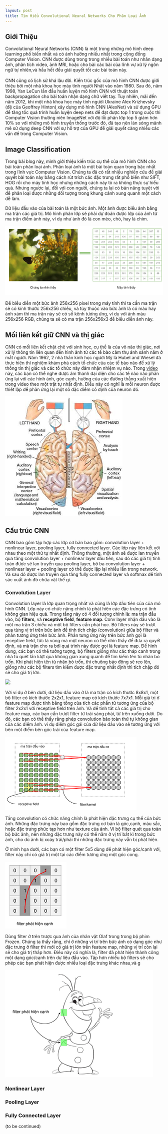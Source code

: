 ```yaml
---
layout: post
title: Tìm Hiểu Convolutional Neural Networks Cho Phân Loại Ảnh
---
```


## Giới Thiệu
Convolutional Neural Networks (CNN) là một trong những mô hình deep learning phổ biến nhất và có ảnh hưởng nhiều nhất trong cộng đồng Computer Vision. CNN được dùng trong trong nhiều bài toán như nhân dạng ảnh, phân tích video, ảnh MRI, hoặc cho bài các bài của lĩnh vự xử lý ngôn ngữ tự nhiên,và hầu hết đều giải quyết tốt các bài toán này. <br/><br/> CNN cũng có lịch sử khá lâu đời. Kiến trúc gốc của mô hình CNN được giới thiệu bởi một nhà khoa học máy tính người Nhật vào năm 1980. Sau đó, năm 1998, Yan LeCun lần đầu huấn luyện mô hình CNN với thuật toán backpropagation cho bài toán nhận dạng chữ viết tay. Tuy nhiên, mãi đến năm 2012, khi một nhà khoa học máy tính người Ukraine Alex Krizhevsky (đệ của Geoffrey Hinton) xây dựng mô hình CNN (AlexNet) và sử dụng GPU để tăng tốc quá trình huấn luyện deep nets để đạt được top 1 trong cuộc thi Computer Vision thường niên ImageNet với độ lỗi phân lớp top 5 giảm hơn 10% so với những mô hình truyền thống trước đó, đã tạo nên làn sóng mãnh mẽ sử dụng deep CNN với sự hỗ trợ của GPU để giải quyết càng nhiều các vấn đề trong Computer Vision. 

## Image Classification 
Trong bài blog này, mình giới thiệu kiến trúc cụ thể của mô hình CNN cho bài toán phân loại ảnh. Phân loại ảnh là một bài toán quan trọng bậc nhất trong lĩnh vực Computer Vision. Chúng ta đã có rất nhiều nghiên cứu để giải quyết bài toán này bằng cách rút trích các đặc trưng rất phổ biến như SIFT, HOG rồi cho máy tính học nhưng những cách này tỏ ra không thực sự hiểu quả. Nhưng ngược lại, đối với con người, chúng ta lại có bản năng tuyệt vời để phân loại được những đối tượng trong khung cảnh xung quanh một cách dễ làm.

Dữ liệu đầu vào của bài toán là một bức ảnh. Một ảnh được biểu ảnh bằng ma trận các giá trị. Mô hình phân lớp sẽ phải dự đoán được lớp của ảnh từ ma trận điểm ảnh này, ví dụ như ảnh đó là con mèo, chó, hay là chim. 

<div class="img-div" markdown="0">
    <img src="/images/cnn_input.png" />
</div>

Để biểu diễn một bức ảnh 256x256 pixel trong máy tính thì ta cần ma trận sẽ có kính thước 256x256 chiều, và tùy thuộc vào bức ảnh là có màu hay ảnh xám thì ma trận này sẽ có số kênh tương ứng, ví dụ với ảnh màu 256x256 RGB, chúng ta sẽ có ma trận 256x256x3 để biểu diễn ảnh này. 

## Mối liên kết giữ CNN và thị giác
CNN có mối liên kết chặt chẽ với sinh học, cụ thể là của võ não thị giác, nơi xử lý thông tin liên quan đến hình ảnh từ các tế bào cảm thụ ánh sánh nằm ở mắt người. Năm 1962, 2 nhà thần kinh học người Mỹ là Hubel and Wiesel đã thực hiện thí nghiệm khám phá cách tổ chức của các tế bào não để xử lý thông tin thị giác và các tổ chức này đảm nhận nhiệm vụ nào. Trong [video](https://www.youtube.com/watch?v=Cw5PKV9Rj3o) này, các bạn có thể nghe được âm thanh đại diện cho các tế nào não phản ứng lại với các hình ảnh, góc cạnh, hướng của các đường thẳng xuất hiện trong video theo một trật tự nhất định. Điều này có nghĩ là mỗi neuron được thiết lập để phản ứng lại một số đặc điểm cố định của neuron đó.  
<div class="img-div" markdown="0">
    <img src="/images/cnn_visual_cortex.jpg" />
</div>
    
## Cấu trúc CNN
CNN bao gồm tập hợp các lớp cơ bản bao gồm: convolution layer + nonlinear layer, pooling layer, fully connected layer. Các lớp này liên kết với nhau theo một thứ tự nhất định. Thông thường, một ảnh sẽ được lan truyền qua tầng convolution layer + nonlinear layer đầu tiên, sau đó các giá trị tính toán được sẽ lan truyền qua pooling layer, bộ ba convolution layer + nonlinear layer + pooling layer có thể được lặp lại nhiều lần trong network. Và sau đó được lan truyền qua tầng fully connected layer và softmax để tính sác xuất ảnh đó chứa vật thế gì.

### Convolution Layer
Convolution layer là lớp quan trọng nhất và cũng là lớp đầu tiên của của mô hình CNN. Lớp này có chức năng chính là phát hiện các đặc trưng có tính không gian hiệu quả. Trong tầng này có 4 đối tượng chính là: ma trận đầu vào, bộ **filters**, và **receptive field**, **feature map**. Conv layer nhận đầu vào là một ma trận 3 chiều và một bộ filters cần phải học. Bộ filters này sẽ trượt qua từng vị trí trên bức ảnh để tính tích chập (convolution) giữa bộ filter và phần tương ứng trên bức ảnh. Phần tưng ứng này trên bức ảnh gọi là receptive field, tức là vùng mà một neuron có thể nhìn thấy để đưa ra quyết định, và mà trận cho ra bới quá trình này được gọi là feature map. Để hình dung, các bạn có thể tưởng tượng, bộ filters giống như các tháp canh trong nhà tù quét lần lượt qua không gian xung quanh để tìm kiếm tên tù nhân bỏ trốn. Khi phát hiện tên tù nhân bỏ trốn, thì chuông báo động sẽ reo lên, giống như các bộ filters tìm kiếm được đặc trưng nhất định thì tích chập đó sẽ cho giá trị lớn. 

<div class="img-div" markdown="0">
    <img src="https://media.giphy.com/media/3orif7it9f4phjv4LS/giphy.gif" />
</div>

Với ví dụ ở bên dưới, dữ liệu đầu vào ở là ma trận có kích thước 8x8x1, một bộ filter có kích thước 2x2x1, feature map có kích thước 7x7x1. Mỗi giá trị ở feature map được tính bằng tổng của tích các phần tử tương ứng của bộ filter 2x2x1 với receptive field trên ảnh. Và để tính tất cả các giá trị cho feature map, các bạn cần trượt filter từ trái sáng phải, từ trên xuống dưới. Do đó, các bạn có thể thấy rằng phép convolution bảo toàn thứ tự không gian của các điểm ảnh. ví dụ điểm góc gái của dữ liệu đầu vào sẽ tương ứng với bên một điểm bên góc trái của feature map. 

<div class="img-div" markdown="0">
    <img src="/images/cnn_covolution_layer.png" />
</div>

Tầng convolution có chức năng chính là phát hiện đặc trưng cụ thể của bức ảnh. Những đặc trưng này bao gồm đặc trưng cơ bản là góc,cạnh, màu sắc, hoặc đặc trưng phức tạp hơn như texture của ảnh. Vì bộ filter quét qua toàn bộ bức ảnh, nên những đặc trưng này có thể nằm ở vị trí bất kì trong bức ảnh, cho dù ảnh bị xoáy trái/phải thì những đặc trưng này vẫn bị phát hiện. 

Ở minh họa dưới, các bạn có một filter 5x5 dùng để phát hiện góc/cạnh với, filter này chỉ có giá trị một tại các điểm tương ứng một góc cong. 

<div class="img-div" markdown="0">
    <img src="/images/cnn_high_level_feature.png" />
</div>

Dùng filter ở trên trược qua ảnh của nhân vật Olaf trong trong bộ phim Frozen. Chúng ta thấy rằng, chỉ ở những vị trí trên bức ảnh có dạng góc như đặc trưng ở filter thì mới có giá trị lớn trên feature map, những vị trí còn lại sẽ cho giá trị thấp hơn. Điều này có nghĩa là, filter đã phát hiện thành công một dạng góc/cạnh trên dự liệu đầu vào. Tập hơn nhiều bộ filters sẽ cho phép các bạn phát hiện được nhiều loại đặc trưng khác nhau,và g 

<div class="img-div" markdown="0">
    <img src="/images/cnn_high_level_feature_ex.png" />
</div>

### Nonlinear Layer
### Pooling Layer
### Fully Connected Layer

(to be continued)
